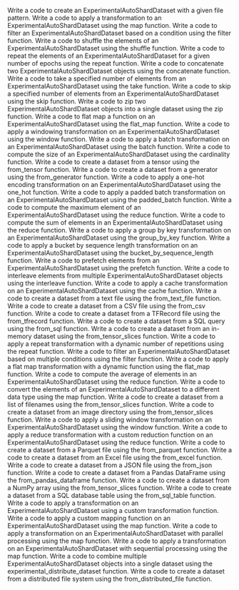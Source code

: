 Write a code to create an ExperimentalAutoShardDataset with a given file pattern.
Write a code to apply a transformation to an ExperimentalAutoShardDataset using the map function.
Write a code to filter an ExperimentalAutoShardDataset based on a condition using the filter function.
Write a code to shuffle the elements of an ExperimentalAutoShardDataset using the shuffle function.
Write a code to repeat the elements of an ExperimentalAutoShardDataset for a given number of epochs using the repeat function.
Write a code to concatenate two ExperimentalAutoShardDataset objects using the concatenate function.
Write a code to take a specified number of elements from an ExperimentalAutoShardDataset using the take function.
Write a code to skip a specified number of elements from an ExperimentalAutoShardDataset using the skip function.
Write a code to zip two ExperimentalAutoShardDataset objects into a single dataset using the zip function.
Write a code to flat map a function on an ExperimentalAutoShardDataset using the flat_map function.
Write a code to apply a windowing transformation on an ExperimentalAutoShardDataset using the window function.
Write a code to apply a batch transformation on an ExperimentalAutoShardDataset using the batch function.
Write a code to compute the size of an ExperimentalAutoShardDataset using the cardinality function.
Write a code to create a dataset from a tensor using the from_tensor function.
Write a code to create a dataset from a generator using the from_generator function.
Write a code to apply a one-hot encoding transformation on an ExperimentalAutoShardDataset using the one_hot function.
Write a code to apply a padded batch transformation on an ExperimentalAutoShardDataset using the padded_batch function.
Write a code to compute the maximum element of an ExperimentalAutoShardDataset using the reduce function.
Write a code to compute the sum of elements in an ExperimentalAutoShardDataset using the reduce function.
Write a code to apply a group by key transformation on an ExperimentalAutoShardDataset using the group_by_key function.
Write a code to apply a bucket by sequence length transformation on an ExperimentalAutoShardDataset using the bucket_by_sequence_length function.
Write a code to prefetch elements from an ExperimentalAutoShardDataset using the prefetch function.
Write a code to interleave elements from multiple ExperimentalAutoShardDataset objects using the interleave function.
Write a code to apply a cache transformation on an ExperimentalAutoShardDataset using the cache function.
Write a code to create a dataset from a text file using the from_text_file function.
Write a code to create a dataset from a CSV file using the from_csv function.
Write a code to create a dataset from a TFRecord file using the from_tfrecord function.
Write a code to create a dataset from a SQL query using the from_sql function.
Write a code to create a dataset from an in-memory dataset using the from_tensor_slices function.
Write a code to apply a repeat transformation with a dynamic number of repetitions using the repeat function.
Write a code to filter an ExperimentalAutoShardDataset based on multiple conditions using the filter function.
Write a code to apply a flat map transformation with a dynamic function using the flat_map function.
Write a code to compute the average of elements in an ExperimentalAutoShardDataset using the reduce function.
Write a code to convert the elements of an ExperimentalAutoShardDataset to a different data type using the map function.
Write a code to create a dataset from a list of filenames using the from_tensor_slices function.
Write a code to create a dataset from an image directory using the from_tensor_slices function.
Write a code to apply a sliding window transformation on an ExperimentalAutoShardDataset using the window function.
Write a code to apply a reduce transformation with a custom reduction function on an ExperimentalAutoShardDataset using the reduce function.
Write a code to create a dataset from a Parquet file using the from_parquet function.
Write a code to create a dataset from an Excel file using the from_excel function.
Write a code to create a dataset from a JSON file using the from_json function.
Write a code to create a dataset from a Pandas DataFrame using the from_pandas_dataframe function.
Write a code to create a dataset from a NumPy array using the from_tensor_slices function.
Write a code to create a dataset from a SQL database table using the from_sql_table function.
Write a code to apply a transformation on an ExperimentalAutoShardDataset using a custom transformation function.
Write a code to apply a custom mapping function on an ExperimentalAutoShardDataset using the map function.
Write a code to apply a transformation on an ExperimentalAutoShardDataset with parallel processing using the map function.
Write a code to apply a transformation on an ExperimentalAutoShardDataset with sequential processing using the map function.
Write a code to combine multiple ExperimentalAutoShardDataset objects into a single dataset using the experimental_distribute_dataset function.
Write a code to create a dataset from a distributed file system using the from_distributed_file function.